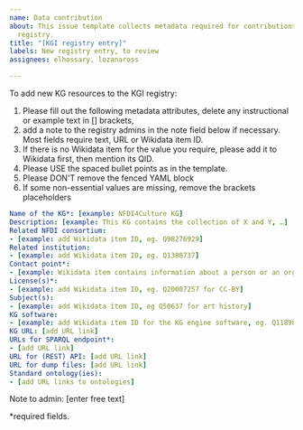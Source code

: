 ```yaml
---
name: Data contribution
about: This issue template collects metadata required for contributions to the KGI
  registry.
title: "[KGI registry entry]"
labels: New registry entry, to review
assignees: elhossary, lozanaross

---
```


To add new KG resources to the KGI registry:
1. Please fill out the following metadata attributes, delete any instructional or example text in [] brackets,
2. add a note to the registry admins in the note field below if necessary. Most fields require text, URL or Wikidata item ID.
3. If there is no Wikidata item for the value you require, please add it to Wikidata first, then mention its QID.
4. Please USE the spaced bullet points as in the template.
5. Please DON'T remove the fenced YAML block
6. If some non-essential values are missing, remove the brackets placeholders

```yaml
Name of the KG*: [example: NFDI4Culture KG]
Description: [example: This KG contains the collection of X and Y, …]
Related NFDI consortium:
- [example: add Wikidata item ID, eg. Q98276929]
Related institution:
- [example: add Wikidata item ID, eg. Q1388737]
Contact point*:
- [example: Wikidata item contains information about a person or an organization, eg. Q30078997]
License(s)*:
- [example: add Wikidata item ID, eg. Q20007257 for CC-BY]
Subject(s):
- [example: add Wikidata item ID, eg Q50637 for art history]
KG software:
- [example: add Wikidata item ID for the KG engine software, eg. Q118980507]
KG URL: [add URL link]
URLs for SPARQL endpoint*:
- [add URL link]
URL for (REST) API: [add URL link]
URL for dump files: [add URL link]
Standard ontology(ies):
- [add URL links to ontologies]
```
Note to admin: [enter free text]

*required fields.
